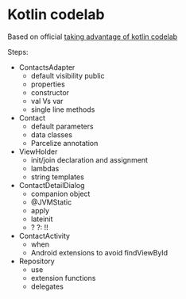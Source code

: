 # Kotlin codelab

Based on official [taking advantage of kotlin codelab](https://codelabs.developers.google.com/codelabs/taking-advantage-of-kotlin/index.html)

Steps:

 * ContactsAdapter
   * default visibility public
   * properties
   * constructor
   * val Vs var
   * single line methods
 * Contact
   * default parameters
   * data classes
   * Parcelize annotation
 * ViewHolder
   * init/join declaration and assignment
   * lambdas
   * string templates
 * ContactDetailDialog
   * companion object
   * @JVMStatic
   * apply
   * lateinit
   * ? ?: !!
 * ContactActivity
   * when
   * Android extensions to avoid findViewById
 * Repository
   * use
   * extension functions
   * delegates